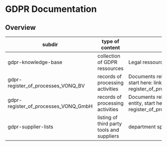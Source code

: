 # GDPR Documentation

## Overview

|subdir|type of content|short description
-------|---------------|-----------------
|gdpr-knowledge-base|collection of GDPR ressources|Legal ressources related to general GDPR compliance
|gdpr-register_of_processes_VONQ_BV|records of processing activities|Documents related to art. 30 GDPR compliance of the Dutch VONQ entity, start here: link:./gdpr-register_of_processes_VONQ_BV/gdpr_art30_overview.adoc[Overview]
|gdpr-register_of_processes_VONQ_GmbH|records of processing activities|Documents related to art. 30 GDPR compliance of the German VONQ entity, start here: link:./gdpr-register_of_processes_VONQ_GmbH/gdpr_art30_overview.adoc[Overview]
|gdpr-supplier-lists|listing of third party tools and suppliers|department specific tools in use


